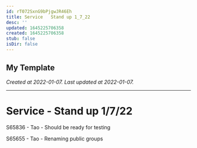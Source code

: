 ```yaml
---
id: rT072SxnG9bPjgwJR46Eh
title: Service   Stand up 1_7_22
desc: ''
updated: 1645225706358
created: 1645225706358
stub: false
isDir: false
---
```

My Template
---

_Created at 2022-01-07._
_Last updated at 2022-01-07._




---

# Service - Stand up 1/7/22


S65836
\- Tao
\- Should be ready for testing

S65655
\- Tao
\- Renaming public groups

